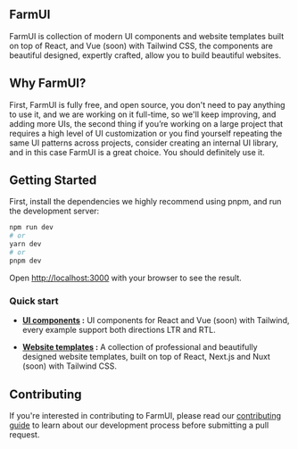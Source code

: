 ## FarmUI 


FarmUI is collection of modern UI components and website templates built on top of React, and Vue (soon) with Tailwind CSS, the components are beautiful designed, expertly crafted, allow you to build beautiful websites.

## Why FarmUI?

First, FarmUI is fully free, and open source, you don't need to pay anything to use it, and we are working on it full-time, so we'll keep improving, and adding more UIs, the second thing if you’re working on a large project that requires a high level of UI customization or you find yourself repeating the same UI patterns across projects, consider creating an internal UI library, and in this case FarmUI is a great choice. You should definitely use it.

## Getting Started

First, install the dependencies we highly recommend using pnpm, and run the development server:

```bash
npm run dev
# or
yarn dev
# or
pnpm dev
```

Open [http://localhost:3000](http://localhost:3000) with your browser to see the result.

### Quick start

- <strong>[UI components](https://floatui.com/components) :</strong> UI components for React and Vue (soon) with Tailwind, every example support both directions LTR and RTL.

- <strong>[Website templates](https://floatui.com/templates) :</strong> A collection of professional and beautifully designed website templates, built on top of React, Next.js and Nuxt (soon) with Tailwind CSS.

## Contributing

If you're interested in contributing to FarmUI, please read our [contributing guide](https://github.com/MarsX-dev/floatui/blob/main/CONTRIBUTING.md) to learn about our development process before submitting a pull request.
